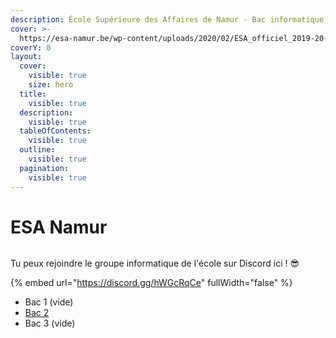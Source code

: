 ```yaml
---
description: École Supérieure des Affaires de Namur - Bac informatique
cover: >-
  https://esa-namur.be/wp-content/uploads/2020/02/ESA_officiel_2019-20-sur-62-scaled-1000x500.jpg
coverY: 0
layout:
  cover:
    visible: true
    size: hero
  title:
    visible: true
  description:
    visible: true
  tableOfContents:
    visible: true
  outline:
    visible: true
  pagination:
    visible: true
---
```


# ESA Namur

<div data-full-width="true">

<figure><img src="https://esa-namur.be/wp-content/uploads/2019/05/logo-site-2.png" alt=""><figcaption></figcaption></figure>

</div>

Tu peux rejoindre le groupe informatique de l'école sur Discord ici ! :sunglasses:

{% embed url="https://discord.gg/hWGcRqCe" fullWidth="false" %}

* Bac 1 (vide)
* [Bac 2](bac-1/)
* Bac 3 (vide)
